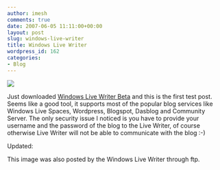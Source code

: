 ```yaml
---
author: imesh
comments: true
date: 2007-06-05 11:11:00+00:00
layout: post
slug: windows-live-writer
title: Windows Live Writer
wordpress_id: 162
categories:
- Blog
---
```


[![](http://www.imeshonline.net/images/WindowsLiveWriter_136F0/live_writer.jpg)](http://www.imeshonline.net/images/WindowsLiveWriter_136F0/live_writer1.jpg)




Just downloaded [Windows Live Writer Beta](http://writer.live.com/) and this is the first test post. Seems like a good tool, it supports most of the popular blog services like Windows Live Spaces, Wordpress, Blogspot, Dasblog and Community Server. The only security issue I noticed is you have to provide your username and the password of the blog to the Live Writer, of course otherwise Live Writer will not be able to communicate with the blog :-)




Updated:




This image was also posted by the Windows Live Writer through ftp.
